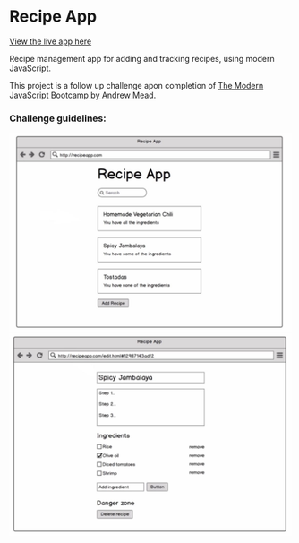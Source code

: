 # Recipe App

[View the live app here](https://mikebroome-recipe-app.netlify.com)

Recipe management app for adding and tracking recipes, using modern JavaScript.

This project is a follow up challenge apon completion of [The Modern JavaScript Bootcamp by Andrew Mead.](https://www.udemy.com/course/modern-javascript/)


### Challenge guidelines:
![template index page](template_index.jpg)
![template index page](template_edit.jpg)
